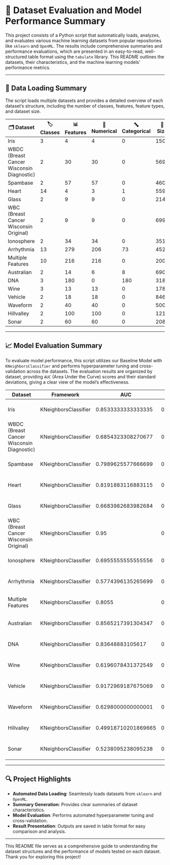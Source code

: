 # 📝 Dataset Evaluation and Model Performance Summary

This project consists of a Python script that automatically loads, analyzes, and evaluates various machine learning datasets from popular repositories like `sklearn` and `OpenML`. The results include comprehensive summaries and performance evaluations, which are presented in an easy-to-read, well-structured table format using the `tabulate` library. This README outlines the datasets, their characteristics, and the machine learning models’ performance metrics.

---

## 📂 Data Loading Summary

The script loads multiple datasets and provides a detailed overview of each dataset’s structure, including the number of classes, features, feature types, and dataset size.

| 🗂 **Dataset**                               | 🏷 **Classes** | 📊 **Features** | 🔢 **Numerical** | 🔤 **Categorical** | 📏 **Size** |
|---------------------------------------------|----------------|----------------|------------------|--------------------|-------------|
| Iris                                        | 3              | 4              | 4                | 0                  | 150         |
| WBDC (Breast Cancer Wisconsin Diagnostic)   | 2              | 30             | 30               | 0                  | 569         |
| Spambase                                    | 2              | 57             | 57               | 0                  | 4601        |
| Heart                                       | 14             | 4              | 3                | 1                  | 559         |
| Glass                                       | 2              | 9              | 9                | 0                  | 214         |
| WBC (Breast Cancer Wisconsin Original)      | 2              | 9              | 9                | 0                  | 699         |
| Ionosphere                                  | 2              | 34             | 34               | 0                  | 351         |
| Arrhythmia                                  | 13             | 279            | 206              | 73                 | 452         |
| Multiple Features                           | 10             | 216            | 216              | 0                  | 2000        |
| Australian                                  | 2              | 14             | 6                | 8                  | 690         |
| DNA                                         | 3              | 180            | 0                | 180                | 3186        |
| Wine                                        | 3              | 13             | 13               | 0                  | 178         |
| Vehicle                                     | 2              | 18             | 18               | 0                  | 846         |
| Waveform                                    | 2              | 40             | 40               | 0                  | 5000        |
| Hillvalley                                  | 2              | 100            | 100              | 0                  | 1212        |
| Sonar                                       | 2              | 60             | 60               | 0                  | 208         |

---

## 📈 Model Evaluation Summary

To evaluate model performance, this script utilizes our Baseline Model with `KNeighborsClassifier` and performs hyperparameter tuning and cross-validation across the datasets. The evaluation results are organized by dataset, providing `AUC` (Area Under the Curve) scores and their standard deviations, giving a clear view of the model’s effectiveness.  

| **Dataset**                               | **Framework**             | **AUC**                        | **AUC_STD**                   | **Best_Params**                                              | **Time_Taken**       |
|-------------------------------------------|---------------------------|---------------------------------|-------------------------------|-------------------------------------------------------------|-----------------------|
| Iris                                      | KNeighborsClassifier      | 0.8533333333333335             | 0.07180219742846006           | {'classifier__n_neighbors': 7, 'classifier__weights': 'distance'} | 2.8770437240600586   |
| WBDC (Breast Cancer Wisconsin Diagnostic) | KNeighborsClassifier      | 0.6854323308270677             | 0.04093269008836167           | {'classifier__n_neighbors': 7, 'classifier__weights': 'uniform'}  | 9.412885427474976    |
| Spambase                                  | KNeighborsClassifier      | 0.7989625577666699             | 0.024622408860984428          | {'classifier__n_neighbors': 5, 'classifier__weights': 'distance'} | 27.55205273628235    |
| Heart                                     | KNeighborsClassifier      | 0.8191883116883115             | 0.045507263028688995          | {'classifier__n_neighbors': 7, 'classifier__weights': 'uniform'}  | 1.1435601711273193   |
| Glass                                     | KNeighborsClassifier      | 0.6683982683982684             | 0.06734211156108369           | {'classifier__n_neighbors': 7, 'classifier__weights': 'uniform'}  | 1.129058837890625    |
| WBC (Breast Cancer Wisconsin Original)    | KNeighborsClassifier      | 0.95                           | 0.03683941988065038           | {'classifier__n_neighbors': 3, 'classifier__weights': 'uniform'}  | 1.5516104698181152   |
| Ionosphere                                | KNeighborsClassifier      | 0.6955555555555556             | 0.1269956343992288            | {'classifier__n_neighbors': 3, 'classifier__weights': 'uniform'}  | 2.868738889694214    |
| Arrhythmia                                | KNeighborsClassifier      | 0.5774396135265699             | 0.014886832236702835          | {'classifier__n_neighbors': 7, 'classifier__weights': 'uniform'}  | 27.50302004814148    |
| Multiple Features                         | KNeighborsClassifier      | 0.8055                         | 0.03012059096365805           | {'classifier__n_neighbors': 7, 'classifier__weights': 'distance'} | 21.490187883377075   |
| Australian                                | KNeighborsClassifier      | 0.8565217391304347             | 0.035172930723222             | {'classifier__n_neighbors': 7, 'classifier__weights': 'distance'} | 1.9750316143035889   |
| DNA                                       | KNeighborsClassifier      | 0.83648883105617               | 0.017621144879413367          | {'classifier__n_neighbors': 7, 'classifier__weights': 'distance'} | 23.80613112449646    |
| Wine                                      | KNeighborsClassifier      | 0.6196078431372549             | 0.09941518087232178           | {'classifier__n_neighbors': 7, 'classifier__weights': 'distance'} | 1.3791205883026123   |
| Vehicle                                   | KNeighborsClassifier      | 0.9172969187675069             | 0.025882129365932635          | {'classifier__n_neighbors': 5, 'classifier__weights': 'uniform'}  | 1.825406551361084    |
| Waveform                                  | KNeighborsClassifier      | 0.6298000000000001             | 0.020619408332927518          | {'classifier__n_neighbors': 7, 'classifier__weights': 'uniform'}  | 11.706374883651733   |
| Hillvalley                                | KNeighborsClassifier      | 0.49918710201869665            | 0.006332217868819316          | {'classifier__n_neighbors': 5, 'classifier__weights': 'uniform'}  | 9.176762819290161    |
| Sonar                                     | KNeighborsClassifier      | 0.5238095238095238             | 0.08972116038769891           | {'classifier__n_neighbors': 5, 'classifier__weights': 'uniform'}  | 4.245889663696289    |
---

## 🔍 Project Highlights

- **Automated Data Loading**: Seamlessly loads datasets from `sklearn` and `OpenML`.
- **Summary Generation**: Provides clear summaries of dataset characteristics.
- **Model Evaluation**: Performs automated hyperparameter tuning and cross-validation.
- **Result Presentation**: Outputs are saved in table format for easy comparison and analysis.

--- 

This README file serves as a comprehensive guide to understanding the dataset structures and the performance of models tested on each dataset. Thank you for exploring this project!
